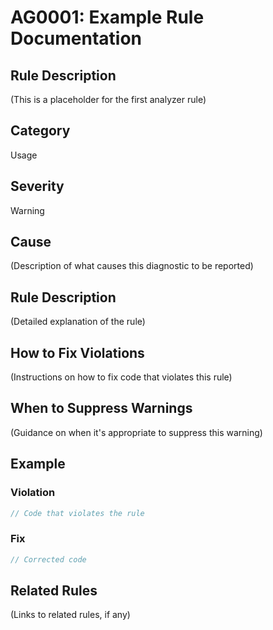 # AG0001: Example Rule Documentation

## Rule Description

(This is a placeholder for the first analyzer rule)

## Category

Usage

## Severity

Warning

## Cause

(Description of what causes this diagnostic to be reported)

## Rule Description

(Detailed explanation of the rule)

## How to Fix Violations

(Instructions on how to fix code that violates this rule)

## When to Suppress Warnings

(Guidance on when it's appropriate to suppress this warning)

## Example

### Violation

```csharp
// Code that violates the rule
```

### Fix

```csharp
// Corrected code
```

## Related Rules

(Links to related rules, if any)

